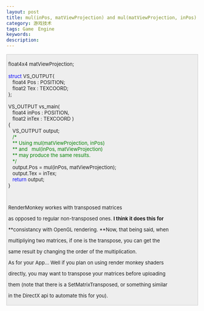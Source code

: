 ```yaml
---
layout: post
title: mul(inPos, matViewProjection) and mul(matViewProjection, inPos)
category: 游戏技术
tags: Game　Engine
keywords: 
description: 
---
```


<div
style="border-bottom:#cccccc 1px solid;border-left:#cccccc 1px solid;padding-bottom:4px;background-color:#eeeeee;padding-left:4px;width:98%;padding-right:5px;font-size:13px;word-break:break-all;border-top:#cccccc 1px solid;border-right:#cccccc 1px solid;padding-top:4px;">

float4x4 matViewProjection;\
\
 <span style="color:#0000ff;">struct</span> VS\_OUTPUT{\
    float4 Pos : POSITION;\
    float2 Tex : TEXCOORD;\
 };\
\
 VS\_OUTPUT vs\_main(\
    float4 inPos : POSITION,\
    float2 inTex : TEXCOORD )\
 {\
    VS\_OUTPUT output;\
    <span style="color:#008000;">/\*</span><span
style="color:#008000;">\
    \*\* Using mul(matViewProjection, inPos)\
    \*\* and   mul(inPos, matViewProjection)\
    \*\* may produce the same results.\
    </span><span style="color:#008000;">\*/</span>\
    output.Pos = mul(inPos, matViewProjection);\
    output.Tex = inTex;\
    <span style="color:#0000ff;">return</span> output;\
 }

 

RenderMonkey workes with transposed matrices

as opposed to regular non-transposed ones. **I think it does this for**

**consistancy with OpenGL rendering. **Now, that being said, when

multipliying two matrices, if one is the transpose, you can get the

same result by changing the order of the multiplication.

As for your App... Well if you plan on using render monkey shaders

directly, you may want to transpose your matrices before uploading

them (note that there is a SetMatrixTransposed, or something similar

in the DirectX api to automate this for you).

</div>





